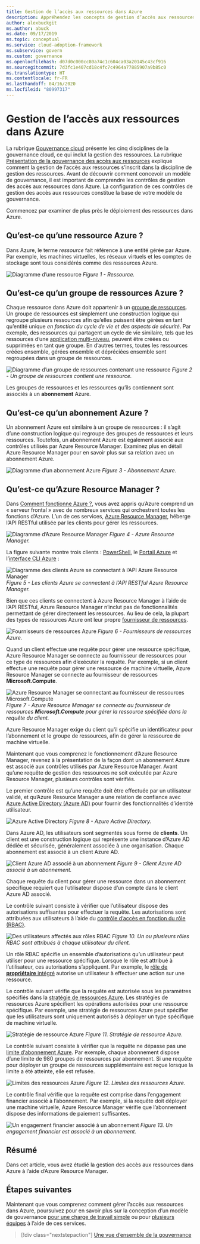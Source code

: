 ```yaml
---
title: Gestion de l’accès aux ressources dans Azure
description: Appréhendez les concepts de gestion d’accès aux ressources Azure comme Azure Resource Manager, les abonnements, les groupes de ressources et les ressources.
author: alexbuckgit
ms.author: abuck
ms.date: 09/17/2019
ms.topic: conceptual
ms.service: cloud-adoption-framework
ms.subservice: govern
ms.custom: governance
ms.openlocfilehash: d07d0c000cc80a74c1c604ca03a20145c43cf916
ms.sourcegitcommit: 7d3fc1e407cd18c4fc7c4964a77885907a9b85c0
ms.translationtype: HT
ms.contentlocale: fr-FR
ms.lasthandoff: 04/16/2020
ms.locfileid: "80997317"
---
```

# <a name="resource-access-management-in-azure"></a>Gestion de l’accès aux ressources dans Azure

La rubrique [Gouvernance cloud](../index.md) présente les cinq disciplines de la gouvernance cloud, ce qui inclut la gestion des ressources. La rubrique [Présentation de la gouvernance des accès aux ressources](./index.md) explique comment la gestion de l’accès aux ressources s’inscrit dans la discipline de gestion des ressources. Avant de découvrir comment concevoir un modèle de gouvernance, il est important de comprendre les contrôles de gestion des accès aux ressources dans Azure. La configuration de ces contrôles de gestion des accès aux ressources constitue la base de votre modèle de gouvernance.

Commencez par examiner de plus près le déploiement des ressources dans Azure.

<!-- markdownlint-disable MD026 -->

## <a name="what-is-an-azure-resource"></a>Qu’est-ce qu’une ressource Azure ?

Dans Azure, le terme _ressource_ fait référence à une entité gérée par Azure. Par exemple, les machines virtuelles, les réseaux virtuels et les comptes de stockage sont tous considérés comme des ressources Azure.

![Diagramme d’une ressource](../../_images/govern/design/governance-1-9.png)
*Figure 1 - Ressource.*

## <a name="what-is-an-azure-resource-group"></a>Qu’est-ce qu’un groupe de ressources Azure ?

Chaque ressource dans Azure doit appartenir à un [groupe de ressources](https://docs.microsoft.com/azure/azure-resource-manager/management/overview#resource-groups). Un groupe de ressources est simplement une construction logique qui regroupe plusieurs ressources afin qu’elles puissent être gérées en tant qu’entité unique _en fonction du cycle de vie et des aspects de sécurité_. Par exemple, des ressources qui partagent un cycle de vie similaire, tels que les ressources d’une [application multi-niveau](https://docs.microsoft.com/azure/architecture/guide/architecture-styles/n-tier), peuvent être créées ou supprimées en tant que groupe. En d’autres termes, toutes les ressources créées ensemble, gérées ensemble et dépréciées ensemble sont regroupées dans un groupe de ressources.

![Diagramme d’un groupe de ressources contenant une ressource](../../_images/govern/design/governance-1-10.png)
*Figure 2 - Un groupe de ressources contient une ressource.*

Les groupes de ressources et les ressources qu’ils contiennent sont associés à un **abonnement** Azure.

## <a name="what-is-an-azure-subscription"></a>Qu’est-ce qu’un abonnement Azure ?

Un abonnement Azure est similaire à un groupe de ressources : il s’agit d’une construction logique qui regroupe des groupes de ressources et leurs ressources. Toutefois, un abonnement Azure est également associé aux contrôles utilisés par Azure Resource Manager. Examinez plus en détail Azure Resource Manager pour en savoir plus sur sa relation avec un abonnement Azure.

![Diagramme d’un abonnement Azure](../../_images/govern/design/governance-1-11.png)
*Figure 3 - Abonnement Azure.*

## <a name="what-is-azure-resource-manager"></a>Qu’est-ce qu’Azure Resource Manager ?

Dans [Comment fonctionne Azure ?](../../getting-started/what-is-azure.md), vous avez appris qu’Azure comprend un « serveur frontal » avec de nombreux services qui orchestrent toutes les fonctions d’Azure. L’un de ces services, [Azure Resource Manager](https://docs.microsoft.com/azure/azure-resource-manager), héberge l’API RESTful utilisée par les clients pour gérer les ressources.

![Diagramme d’Azure Resource Manager](../../_images/govern/design/governance-1-12.png)
*Figure 4 - Azure Resource Manager.*

La figure suivante montre trois clients : [PowerShell](https://docs.microsoft.com/powershell/azure/overview), le [Portail Azure](https://portal.azure.com) et l’[interface CLI Azure](https://docs.microsoft.com/cli/azure) :

![Diagramme des clients Azure se connectant à l’API Azure Resource Manager](../../_images/govern/design/governance-1-13.png)
*Figure 5 - Les clients Azure se connectent à l’API RESTful Azure Resource Manager.*

Bien que ces clients se connectent à Azure Resource Manager à l’aide de l’API RESTful, Azure Resource Manager n’inclut pas de fonctionnalités permettant de gérer directement les ressources. Au lieu de cela, la plupart des types de ressources Azure ont leur propre [fournisseur de ressources](https://docs.microsoft.com/azure/azure-resource-manager/management/overview#terminology).

![Fournisseurs de ressources Azure](../../_images/govern/design/governance-1-14.png)
*Figure 6 - Fournisseurs de ressources Azure.*

Quand un client effectue une requête pour gérer une ressource spécifique, Azure Resource Manager se connecte au fournisseur de ressources pour ce type de ressources afin d’exécuter la requête. Par exemple, si un client effectue une requête pour gérer une ressource de machine virtuelle, Azure Resource Manager se connecte au fournisseur de ressources **Microsoft.Compute**.

![Azure Resource Manager se connectant au fournisseur de ressources Microsoft.Compute](../../_images/govern/design/governance-1-15.png)
*Figure 7 - Azure Resource Manager se connecte au fournisseur de ressources **Microsoft.Compute** pour gérer la ressource spécifiée dans la requête du client.*

Azure Resource Manager exige du client qu’il spécifie un identificateur pour l’abonnement et le groupe de ressources, afin de gérer la ressource de machine virtuelle.

Maintenant que vous comprenez le fonctionnement d’Azure Resource Manager, revenez à la présentation de la façon dont un abonnement Azure est associé aux contrôles utilisés par Azure Resource Manager. Avant qu’une requête de gestion des ressources ne soit exécutée par Azure Resource Manager, plusieurs contrôles sont vérifiés.

Le premier contrôle est qu’une requête doit être effectuée par un utilisateur validé, et qu’Azure Resource Manager a une relation de confiance avec [Azure Active Directory (Azure AD)](https://docs.microsoft.com/azure/active-directory) pour fournir des fonctionnalités d’identité utilisateur.

![Azure Active Directory](../../_images/govern/design/governance-1-16.png)
*Figure 8 - Azure Active Directory.*

Dans Azure AD, les utilisateurs sont segmentés sous forme de **clients**. Un client est une construction logique qui représente une instance d’Azure AD dédiée et sécurisée, généralement associée à une organisation. Chaque abonnement est associé à un client Azure AD.

![Client Azure AD associé à un abonnement](../../_images/govern/design/governance-1-17.png)
*Figure 9 - Client Azure AD associé à un abonnement.*

Chaque requête du client pour gérer une ressource dans un abonnement spécifique requiert que l’utilisateur dispose d’un compte dans le client Azure AD associé.

Le contrôle suivant consiste à vérifier que l’utilisateur dispose des autorisations suffisantes pour effectuer la requête. Les autorisations sont attribuées aux utilisateurs à l’aide du [contrôle d’accès en fonction du rôle (RBAC)](https://docs.microsoft.com/azure/role-based-access-control).

![Des utilisateurs affectés aux rôles RBAC](../../_images/govern/design/governance-1-18.png)
*Figure 10. Un ou plusieurs rôles RBAC sont attribués à chaque utilisateur du client.*

Un rôle RBAC spécifie un ensemble d’autorisations qu’un utilisateur peut utiliser pour une ressource spécifique. Lorsque le rôle est attribué à l’utilisateur, ces autorisations s’appliquent. Par exemple, le [rôle de **propriétaire** intégré](https://docs.microsoft.com/azure/role-based-access-control/built-in-roles#owner) autorise un utilisateur à effectuer une action sur une ressource.

Le contrôle suivant vérifie que la requête est autorisée sous les paramètres spécifiés dans la [stratégie de ressources Azure](https://docs.microsoft.com/azure/governance/policy). Les stratégies de ressources Azure spécifient les opérations autorisées pour une ressource spécifique. Par exemple, une stratégie de ressources Azure peut spécifier que les utilisateurs sont uniquement autorisés à déployer un type spécifique de machine virtuelle.

![Stratégie de ressource Azure](../../_images/govern/design/governance-1-19.png)
*Figure 11. Stratégie de ressource Azure.*

Le contrôle suivant consiste à vérifier que la requête ne dépasse pas une [limite d’abonnement Azure](https://docs.microsoft.com/azure/azure-resource-manager/management/azure-subscription-service-limits). Par exemple, chaque abonnement dispose d’une limite de 980 groupes de ressources par abonnement. Si une requête pour déployer un groupe de ressources supplémentaire est reçue lorsque la limite a été atteinte, elle est refusée.

![Limites des ressources Azure](../../_images/govern/design/governance-1-20.png)
*Figure 12. Limites des ressources Azure.*

Le contrôle final vérifie que la requête est comprise dans l’engagement financier associé à l’abonnement. Par exemple, si la requête doit déployer une machine virtuelle, Azure Resource Manager vérifie que l’abonnement dispose des informations de paiement suffisantes.

![Un engagement financier associé à un abonnement](../../_images/govern/design/governance-1-21.png)
*Figure 13. Un engagement financier est associé à un abonnement.*

## <a name="summary"></a>Résumé

Dans cet article, vous avez étudié la gestion des accès aux ressources dans Azure à l’aide d’Azure Resource Manager.

## <a name="next-steps"></a>Étapes suivantes

Maintenant que vous comprenez comment gérer l’accès aux ressources dans Azure, poursuivez pour en savoir plus sur la conception d’un modèle de gouvernance [pour une charge de travail simple](./governance-simple-workload.md) ou pour [plusieurs équipes](./governance-multiple-teams.md) à l’aide de ces services.

> [!div class="nextstepaction"]
> [Une vue d’ensemble de la gouvernance](../index.md)
